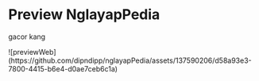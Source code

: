 <h1>Preview NglayapPedia</h1>

<p>gacor kang</p>
![previewWeb](https://github.com/dipndipp/nglayapPedia/assets/137590206/d58a93e3-7800-4415-b6e4-d0ae7ceb6c1a)
